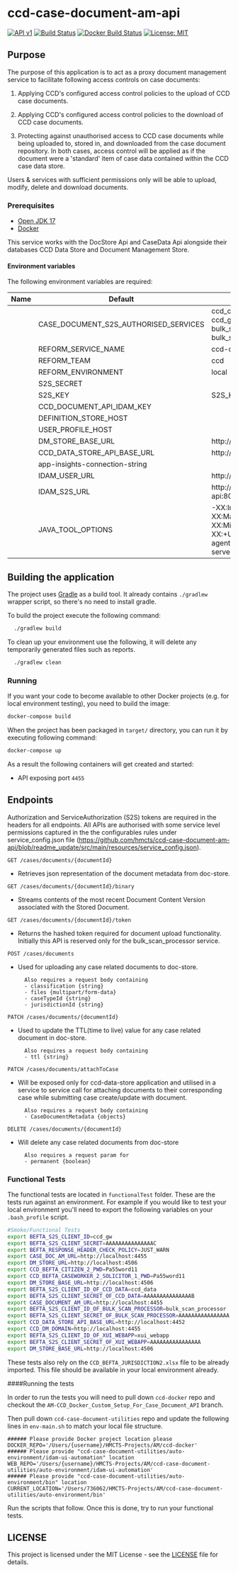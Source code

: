 # ccd-case-document-am-api

[![API v1](https://img.shields.io/badge/API%20Docs-v1-e140ad.svg)](https://hmcts.github.io/cnp-api-docs/swagger.html?url=https://hmcts.github.io/cnp-api-docs/specs/document-management-store-app.json)
[![Build Status](https://travis-ci.org/hmcts/ccd-case-document-am-api.svg?branch=master)](https://travis-ci.org/github/hmcts/ccd-case-document-am-api)
[![Docker Build Status](https://img.shields.io/docker/build/hmcts/ccd-case-document-am-api.svg)](https://hub.docker.com/r/hmcts/ccd-case-document-am-api)
[![License: MIT](https://img.shields.io/badge/License-MIT-yellow.svg)](https://opensource.org/licenses/MIT)

## Purpose

The purpose of this application is to act as a proxy document management service to facilitate following access controls on case documents:

1) Applying CCD's configured access control policies to the upload of CCD case documents.

2) Applying CCD's configured access control policies to the download of CCD case documents.

3) Protecting against unauthorised access to CCD case documents while being uploaded to, stored in, and downloaded from the case document repository. In both cases, access control will be applied as if the document were a 'standard' item of case data contained within the CCD case data store.

Users & services with sufficient permissions only will be able to upload, modify, delete and download documents.

### Prerequisites

- [Open JDK 17](https://openjdk.java.net/)
- [Docker](https://www.docker.com)

This service works with the DocStore Api and CaseData Api alongside their databases CCD Data Store and Document Management Store.

#### Environment variables
The following environment variables are required:

| Name | Default | Description |
|------|---------|-------------|
      |CASE_DOCUMENT_S2S_AUTHORISED_SERVICES| ccd_case_document_am_api, ccd_gw, xui_webapp, ccd_data, bulk_scan_processor, bulk_scan_orchestrator|
      |REFORM_SERVICE_NAME| ccd-case-document-am-api|
      |REFORM_TEAM| ccd
      |REFORM_ENVIRONMENT| local
      |S2S_SECRET|
      |S2S_KEY| S2S_KEY
      |CCD_DOCUMENT_API_IDAM_KEY|
      |DEFINITION_STORE_HOST|
      |USER_PROFILE_HOST|
      |DM_STORE_BASE_URL| http://dm-store:8080|
      |CCD_DATA_STORE_API_BASE_URL| http://ccd-data-store-api:4452|
      |app-insights-connection-string|
      |IDAM_USER_URL| http://idam-api:5000 |
      |IDAM_S2S_URL| http://service-auth-provider-api:8080|
      |JAVA_TOOL_OPTIONS| -XX:InitialRAMPercentage=30.0 -XX:MaxRAMPercentage=65.0 -XX:MinRAMPercentage=30.0 -XX:+UseConcMarkSweepGC -agentlib:jdwp=transport=dt_socket, server=y,suspend=n,address=5005

## Building the application

The project uses [Gradle](https://gradle.org) as a build tool. It already contains
`./gradlew` wrapper script, so there's no need to install gradle.

To build the project execute the following command:

```bash
  ./gradlew build
```
To clean up your environment use the following, it will delete any temporarily generated files such as reports.

```bash
  ./gradlew clean
```
### Running

If you want your code to become available to other Docker projects (e.g. for local environment testing), you need to build the image:

```bash
docker-compose build
```

When the project has been packaged in `target/` directory,
you can run it by executing following command:

```bash
docker-compose up
```

As a result the following containers will get created and started:

 - API exposing port `4455`

## Endpoints

Authorization and ServiceAuthorization (S2S) tokens are required in the headers for all endpoints. All APIs are authorised with some service level permissions captured in the the configurables rules under service_config.json file (https://github.com/hmcts/ccd-case-document-am-api/blob/readme_update/src/main/resources/service_config.json).

```
GET /cases/documents/{documentId}
```
- Retrieves json representation of the document metadata from doc-store.
```
GET /cases/documents/{documentId}/binary
```
- Streams contents of the most recent Document Content Version associated with the Stored Document.
```
GET /cases/documents/{documentId}/token
```
- Returns the hashed token required for document upload functionality. Initially this API is reserved only for the bulk_scan_processor service.
```
POST /cases/documents
```
- Used for uploading any case related documents to doc-store.

        Also requires a request body containing
        - classification {string}
        - files {multipart/form-data}
        - caseTypeId {string}
        - jurisdictionId {string}
```
PATCH /cases/documents/{documentId}
```
- Used to update the TTL(time to live) value for any case related document in doc-store.

        Also requires a request body containing
        - ttl {string}
```
PATCH /cases/documents/attachToCase
```
- Will be exposed only for ccd-data-store application and utilised in a service to service call for attaching documents to their corresponding case while submitting case create/update with document.

        Also requires a request body containing
        - CaseDocumentMetadata {objects}
```
DELETE /cases/documents/{documentId}
```
- Will delete any case related documents from doc-store

        Also requires a request param for
        - permanent {boolean}

### Functional Tests
The functional tests are located in `functionalTest` folder. These are the tests run against an environment. For example if you would
like to test your local environment you'll need to export the following variables on your `.bash_profile` script.


```bash
#Smoke/Functional Tests
export BEFTA_S2S_CLIENT_ID=ccd_gw
export BEFTA_S2S_CLIENT_SECRET=AAAAAAAAAAAAAAAC
export BEFTA_RESPONSE_HEADER_CHECK_POLICY=JUST_WARN
export CASE_DOC_AM_URL=http://localhost:4455
export DM_STORE_URL=http://localhost:4506
export CCD_BEFTA_CITIZEN_2_PWD=Pa55word11
export CCD_BEFTA_CASEWORKER_2_SOLICITOR_1_PWD=Pa55word11
export DM_STORE_BASE_URL=http://localhost:4506
export BEFTA_S2S_CLIENT_ID_OF_CCD_DATA=ccd_data
export BEFTA_S2S_CLIENT_SECRET_OF_CCD_DATA=AAAAAAAAAAAAAAAB
export CASE_DOCUMENT_AM_URL=http://localhost:4455
export BEFTA_S2S_CLIENT_ID_OF_BULK_SCAN_PROCESSOR=bulk_scan_processor
export BEFTA_S2S_CLIENT_SECRET_OF_BULK_SCAN_PROCESSOR=AAAAAAAAAAAAAAAA
export CCD_DATA_STORE_API_BASE_URL=http://localhost:4452
export CCD_DM_DOMAIN=http://localhost:4455
export BEFTA_S2S_CLIENT_ID_OF_XUI_WEBAPP=xui_webapp
export BEFTA_S2S_CLIENT_SECRET_OF_XUI_WEBAPP=AAAAAAAAAAAAAAAA
export DM_STORE_BASE_URL=http://localhost:4506
```

These tests also rely on the `CCD_BEFTA_JURISDICTION2.xlsx` file to be already imported. This file should be available in your local environment already.

####Running the tests

In order to run the tests you will need to pull down ```ccd-docker``` repo and checkout the ```AM-CCD_Docker_Custom_Setup_For_Case_Document_API``` branch.

Then pull down ```ccd-case-document-utilities``` repo and update the following lines in ```env-main.sh``` to match your local file structure.
```
###### Please provide Docker project location please
DOCKER_REPO='/Users/{username}/HMCTS-Projects/AM/ccd-docker'
###### Please provide "ccd-case-document-utilities/auto-environment/idam-ui-automation" location
WEB_REPO='/Users/{username}/HMCTS-Projects/AM/ccd-case-document-utilities/auto-environment/idam-ui-automation'
###### Please provide "ccd-case-document-utilities/auto-environment/bin" location
CURRENT_LOCATION='/Users/736062/HMCTS-Projects/AM/ccd-case-document-utilities/auto-environment/bin'
```

Run the scripts that follow.
Once this is done, try to run your functional tests.

## LICENSE

This project is licensed under the MIT License - see the [LICENSE](LICENSE.md) file for details.
